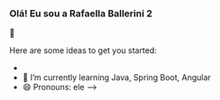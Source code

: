 ### Olá! Eu sou a Rafaella Ballerini 2
👋



Here are some ideas to get you started:

- 
- 🌱 I’m currently learning Java, Spring Boot, Angular
- 😄 Pronouns: ele
-->
